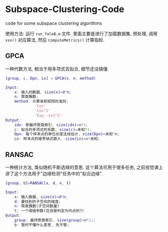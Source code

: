 # Subspace-Clustering-Code

 code for some subspace clustering algorithms

 使用方法: 运行 `run_YaleB.m` 文件. 里面主要是进行了加载数据集, 预处理, 调用 `xxx()` 对应算法, 然后 `ComputeMetrics()` 计算指标.

 ## GPCA

一种代数方法, 相当于用多项式去拟合, 细节还没搞懂.

```matlab
[group, c, Dpn, Ln] = GPCA(x, n, method)

Input:
    x: 输入的数据, size(x)=d*n;
    n: 聚类簇数;
    method: 计算亲和矩阵的准则;
             'Cos'
             'Cos^2'
             'Exp_-sin^2'
Output:
    idx: 即最终聚类索引, size(idx)=n*1;
    c: 拟合的多项式的系数, size(c)=未知*1;
    Dpn: 每个样本点的单位长度法线估计, size(Dpn)=未知*n;
    Ln: 样本点的维罗纳式嵌入, size(Ln)=n*未知;
```

## RANSAC

一种统计方法, 类似随机不断选择的意思. 这个算法可用于很多任务, 之前视觉课上讲了这个方法用于"边缘检测"任务中的"拟合边缘".

```matlab
[group, b]=RANSAC(x, d, n, t)

Input:
    x: 输入数据, size(x)=d*n;
    d: 要找到的子空间的维度;
    n: 聚类簇数(子空间数量)
    t: 一个阈值参数(应该是判定为内点的?)
Output:
    group: 最终聚类索引, size(group)=n*1;;
    b: 暂时不懂什么意思, 先不管;
```
